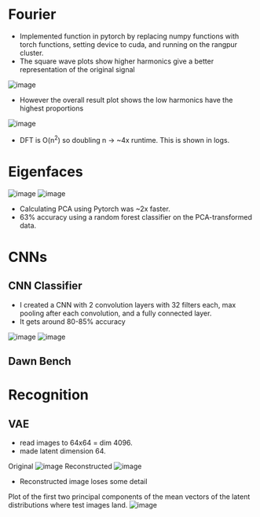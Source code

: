 # Fourier

- Implemented function in pytorch by replacing numpy functions with torch functions, setting device to cuda, and running on the rangpur cluster. 
- The square wave plots show higher harmonics give a better representation of the original signal

![image](fourier/square_wave_h=17.png)

- However the overall result plot shows the low harmonics have the highest proportions

![image](fourier/fourier_results_N=2048.png)

- DFT is O(n<sup>2</sup>) so doubling n -> ~4x runtime. This is shown in logs. 

# Eigenfaces
![image](eigenfaces/eigenfaces.png)
![image](eigenfaces/compactness.png)

- Calculating PCA using Pytorch was ~2x faster.
- 63% accuracy using a random forest classifier on the PCA-transformed data. 

# CNNs
## CNN Classifier
- I created a CNN with 2 convolution layers with 32 filters each, max pooling after each convolution, and a fully connected layer. 
- It gets around 80-85% accuracy

![image](cnn/cnn_results/prediction_0.png)
![image](cnn/cnn_results/prediction_4.png)

## Dawn Bench

# Recognition

## VAE
- read images to 64x64 = dim 4096.
- made latent dimension 64. 

Original 
![image](recognition/vae_images/original/0.png)
Reconstructed
![image](recognition/vae_images/reconstructed/0.png)

- Reconstructed image loses some detail

Plot of the first two principal components of the mean vectors of the latent distributions where test images land.
![image](recognition/vae_images/plots/pca-test-to-latent.png)